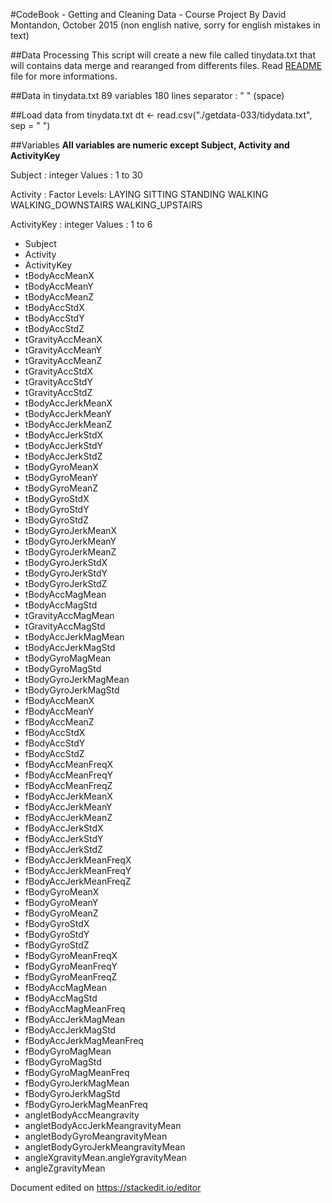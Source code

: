 #CodeBook  - Getting and Cleaning Data - Course Project
By David Montandon, October 2015 (non english native, sorry for english mistakes in text)

##Data Processing
This script will create a new file called tinydata.txt that will contains data merge and rearanged from differents files.
Read  [README](https://github.com/DavidMontandon/getdata033/blob/master/README.md) file for more informations.

##Data in tinydata.txt
89 variables
180 lines
separator : " " (space)

##Load data from tinydata.txt
     dt <- read.csv("./getdata-033/tidydata.txt", sep = " ") 

##Variables
**All variables are numeric except Subject, Activity and ActivityKey** 

Subject : integer
Values : 1 to 30

Activity : Factor 
Levels: LAYING SITTING STANDING WALKING WALKING_DOWNSTAIRS WALKING_UPSTAIRS

ActivityKey : integer
Values : 1 to 6

* Subject
* Activity
* ActivityKey
* tBodyAccMeanX
* tBodyAccMeanY
* tBodyAccMeanZ
* tBodyAccStdX
* tBodyAccStdY
* tBodyAccStdZ
* tGravityAccMeanX
* tGravityAccMeanY
* tGravityAccMeanZ
* tGravityAccStdX
* tGravityAccStdY
* tGravityAccStdZ
* tBodyAccJerkMeanX
* tBodyAccJerkMeanY
* tBodyAccJerkMeanZ
* tBodyAccJerkStdX
* tBodyAccJerkStdY
* tBodyAccJerkStdZ
* tBodyGyroMeanX
* tBodyGyroMeanY
* tBodyGyroMeanZ
* tBodyGyroStdX
* tBodyGyroStdY
* tBodyGyroStdZ
* tBodyGyroJerkMeanX
* tBodyGyroJerkMeanY
* tBodyGyroJerkMeanZ
* tBodyGyroJerkStdX
* tBodyGyroJerkStdY
* tBodyGyroJerkStdZ
* tBodyAccMagMean
* tBodyAccMagStd
* tGravityAccMagMean
* tGravityAccMagStd
* tBodyAccJerkMagMean
* tBodyAccJerkMagStd
* tBodyGyroMagMean
* tBodyGyroMagStd
* tBodyGyroJerkMagMean
* tBodyGyroJerkMagStd
* fBodyAccMeanX
* fBodyAccMeanY
* fBodyAccMeanZ
* fBodyAccStdX
* fBodyAccStdY
* fBodyAccStdZ
* fBodyAccMeanFreqX
* fBodyAccMeanFreqY
* fBodyAccMeanFreqZ
* fBodyAccJerkMeanX
* fBodyAccJerkMeanY
* fBodyAccJerkMeanZ
* fBodyAccJerkStdX
* fBodyAccJerkStdY
* fBodyAccJerkStdZ
* fBodyAccJerkMeanFreqX
* fBodyAccJerkMeanFreqY
* fBodyAccJerkMeanFreqZ
* fBodyGyroMeanX
* fBodyGyroMeanY
* fBodyGyroMeanZ
* fBodyGyroStdX
* fBodyGyroStdY
* fBodyGyroStdZ
* fBodyGyroMeanFreqX
* fBodyGyroMeanFreqY
* fBodyGyroMeanFreqZ
* fBodyAccMagMean
* fBodyAccMagStd
* fBodyAccMagMeanFreq
* fBodyAccJerkMagMean
* fBodyAccJerkMagStd
* fBodyAccJerkMagMeanFreq
* fBodyGyroMagMean
* fBodyGyroMagStd
* fBodyGyroMagMeanFreq
* fBodyGyroJerkMagMean
* fBodyGyroJerkMagStd
* fBodyGyroJerkMagMeanFreq
* angletBodyAccMeangravity
* angletBodyAccJerkMeangravityMean
* angletBodyGyroMeangravityMean
* angletBodyGyroJerkMeangravityMean
* angleXgravityMean.angleYgravityMean
* angleZgravityMean

Document edited on https://stackedit.io/editor